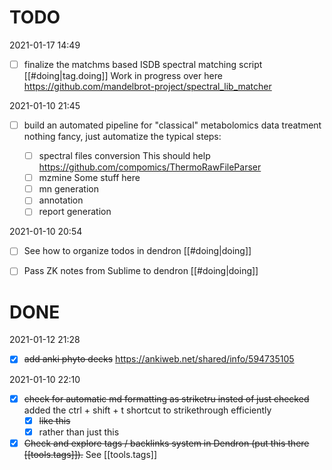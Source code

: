 
# TODO

2021-01-17 14:49

- [ ] finalize the matchms based ISDB spectral matching script [[#doing|tag.doing]]
Work in progress over here https://github.com/mandelbrot-project/spectral_lib_matcher


2021-01-10 21:45

- [ ] build an automated pipeline for "classical" metabolomics data treatment nothing fancy, just automatize the typical steps:

    - [ ] spectral files conversion This should help https://github.com/compomics/ThermoRawFileParser
    - [ ] mzmine Some stuff here 
    - [ ] mn generation
    - [ ] annotation
    - [ ] report generation

2021-01-10 20:54 
- [ ] See how to organize todos in dendron [[#doing|doing]]
- [ ] Pass ZK notes from Sublime to dendron [[#doing|doing]]


# DONE

2021-01-12 21:28

- [x] ~~add anki phyto decks~~ https://ankiweb.net/shared/info/594735105


2021-01-10 22:10

- [x] ~~check for automatic md formatting as striketru insted of just checked~~ added the ctrl + shift + t shortcut to strikethrough efficiently
    - [x] ~~like this~~
    - [x] rather than just this 

- [x] ~~Check and explore tags / backlinks system in Dendron (put this there [[tools.tags]]).~~ See [[tools.tags]]
